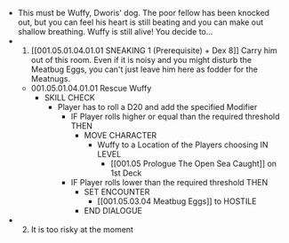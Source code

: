 - This must be Wuffy, Dworis' dog. The poor fellow has been knocked out, but you can feel his heart is still beating and you can make out shallow breathing. Wuffy is still alive! You decide to...
- 1. [[001.05.01.04.01.01 SNEAKING 1 (Prerequisite) + Dex 8]] Carry him out of this room. Even if it is noisy and you might disturb the Meatbug Eggs, you can't just leave him here as fodder for the Meatnugs.
	- 001.05.01.04.01.01 Rescue Wuffy
		- SKILL CHECK
			- Player has to roll a D20 and add the specified Modifier
				- IF Player rolls higher or equal than the required threshold THEN
					- MOVE CHARACTER
						- Wuffy to a Location of the Players choosing IN LEVEL
							- [[001.05 Prologue The Open Sea Caught]] on 1st Deck
				- IF Player rolls lower than the required threshold THEN
					- SET ENCOUNTER
						- [[001.05.03.04 Meatbug Eggs]] to HOSTILE
					- END DIALOGUE
- 2. It is too risky at the moment